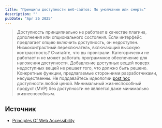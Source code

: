 ```yaml
---
title: "Принципы доступности веб-сайтов: По умолчанию или смерть"
description: ""
pubDate: "Apr 26 2025"
---
```


> Доступность принципиально не работает в качестве плагина, дополнения или опционального состояния. Если интерфейс предлагает опцию включить доступность, он недоступен. Низкоконтрастный переключатель, включающий высокую контрастность? Считайте, что вы проиграли. Категорически не работает и не может работать программное обеспечение для наложения доступности. Добавление доступных вещей поверх недоступных вещей не решает того, что должно быть решено. Конкретные функции, предлагаемые сторонними разработчиками, несущественны. Не поддавайтесь идеологии [post hoc](https://ru.wikipedia.org/wiki/%D0%9B%D0%BE%D0%B3%D0%B8%D1%87%D0%B5%D1%81%D0%BA%D0%B0%D1%8F_%D0%BE%D1%88%D0%B8%D0%B1%D0%BA%D0%B0#:~:text=%C2%AB%D0%9F%D0%BE%D1%81%D0%BB%D0%B5%20%D1%8D%D1%82%D0%BE%D0%B3%D0%BE%20%E2%80%94%20%D0%B7%D0%BD%D0%B0%D1%87%D0%B8%D1%82%20%D0%BF%D0%BE%20%D0%BF%D1%80%D0%B8%D1%87%D0%B8%D0%BD%D0%B5,Y%20%D1%8F%D0%B2%D0%BB%D1%8F%D0%B5%D1%82%D1%81%D1%8F%20%D0%BF%D1%80%D0%B8%D1%87%D0%B8%D0%BD%D0%BE%D0%B9%20%D1%81%D0%BE%D0%B1%D1%8B%D1%82%D0%B8%D1%8F%20X%C2%BB.) доступности любой ценой. Минимальный жизнеспособный продукт (MVP) без доступности не является даже минимально жизнеспособным.

## Источник
- [Principles Of Web Accessibility](https://github.com/Heydon/principles-of-web-accessibility)
